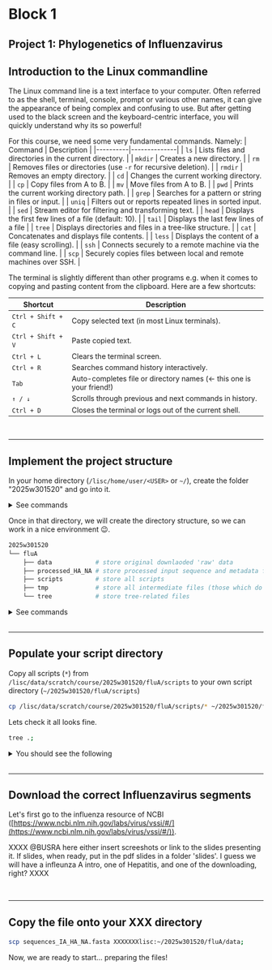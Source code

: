 # Block 1
## Project 1: Phylogenetics of Influenzavirus

## Introduction to the Linux commandline
The Linux command line is a text interface to your computer. Often referred to as the shell, terminal, console, prompt or various other names, it can give the appearance of being complex and confusing to use. But after getting used to the black screen and the keyboard-centric interface, you will quickly understand why its so powerful!

For this course, we need some very fundamental commands. Namely:
| Command | Description |
|----------|--------------|
| `ls` | Lists files and directories in the current directory. |
| `mkdir` | Creates a new directory. |
| `rm` | Removes files or directories (use `-r` for recursive deletion). |
| `rmdir` | Removes an empty directory. |
| `cd` | Changes the current working directory. |
| `cp` | Copy files from A to B. |
| `mv` | Move files from A to B. |
| `pwd` | Prints the current working directory path. |
| `grep` | Searches for a pattern or string in files or input. |
| `uniq` | Filters out or reports repeated lines in sorted input. |
| `sed` | Stream editor for filtering and transforming text. |
| `head` | Displays the first few lines of a file (default: 10). |
| `tail` | Displays the last few lines of a file |
| `tree` | Displays directories and files in a tree-like structure. |
| `cat` | Concatenates and displays file contents. |
| `less` | Displays the content of a file (easy scrolling). |
| `ssh` | Connects securely to a remote machine via the command line. |
| `scp` | Securely copies files between local and remote machines over SSH. |

The terminal is slightly different than other programs e.g. when it comes to copying and pasting content from the clipboard. Here are a few shortcuts:

| Shortcut | Description |
|-----------|--------------|
| `Ctrl + Shift + C` | Copy selected text (in most Linux terminals). |
| `Ctrl + Shift + V` | Paste copied text. |
| `Ctrl + L` | Clears the terminal screen. |
| `Ctrl + R` | Searches command history interactively. |
| `Tab` | Auto-completes file or directory names (<- this one is your friend!) |
| `↑ / ↓` | Scrolls through previous and next commands in history. |
| `Ctrl + D` | Closes the terminal or logs out of the current shell. |
</br>

---
## Implement the project structure
In your home directory (`/lisc/home/user/<USER>` or `~/`), create the folder "2025w301520" and go into it.

<details>

<summary>See commands</summary>

```bash
mkdir 2025w301520;
cd  2025w301520;
```

</details>


Once in that directory, we will create the directory structure, so we can work in a nice environment 😉.
```bash
2025w301520
└── fluA
    ├── data            # store original downlaoded 'raw' data
    ├── processed_HA_NA # store processed input sequence and metadata files
    ├── scripts         # store all scripts
    ├── tmp             # store all intermediate files (those which do not get used by downstream software)
    └── tree            # store tree-related files
```

<details>

<summary>See commands</summary>

```bash
# Make ~/2025w301520/fluA directory and change to it
mkdir fluA;
cd fluA;

# Make directories inside of ~/2025w301520/fluA
mkdir data;
mkdir processed_HA_NA;
mkdir scripts;
mkdir tmp;
mkdir tree;

# Visualise your directory structure
tree .;
```

</details>
</br>

---
## Populate your script directory
Copy all scripts (`*`) from `/lisc/data/scratch/course/2025w301520/fluA/scripts` to your own script directory (`~/2025w301520/fluA/scripts`)

```bash
cp /lisc/data/scratch/course/2025w301520/fluA/scripts/* ~/2025w301520/fluA/scripts;
```

Lets check it all looks fine.
```bash
tree .;
```

<details>

<summary>You should see the following</summary>

![](./images/fluA_dirStruct_scripts.png)

</details>
</br>

---
## Download the correct Influenzavirus segments
Let's first go to the influenza resource of NCBI ([https://www.ncbi.nlm.nih.gov/labs/virus/vssi/#/](https://www.ncbi.nlm.nih.gov/labs/virus/vssi/#/)).

XXXX @BUSRA here either insert screeshots or link to the slides presenting it. If slides, when ready, put in the pdf slides in a folder 'slides'. I guess we will have a infleunza A intro, one of Hepatitis, and one of the downloading, right? XXXX

</br>

---
## Copy the file onto your XXX directory
```bash
scp sequences_IA_HA_NA.fasta XXXXXXXlisc:~/2025w301520/fluA/data;
```

Now, we are ready to start... preparing the files!

</br>
